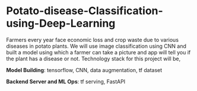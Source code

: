 # Potato-disease-Classification-using-Deep-Learning
Farmers every year face economic loss and crop waste due to various diseases in potato plants. We will use image classification using CNN and built a model using which a farmer can take a picture and app will tell you if the plant has a disease or not. Technology stack for this project will be,

**Model Building**: tensorflow, CNN, data augmentation, tf dataset

**Backend Server and ML Ops**: tf serving, FastAPI
